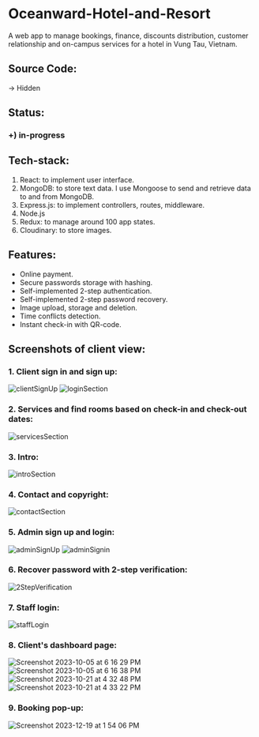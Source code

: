 # Oceanward-Hotel-and-Resort
A web app to manage bookings, finance, discounts distribution, customer relationship and on-campus services for a hotel in Vung Tau, Vietnam.

## Source Code:
-> Hidden

## Status: 
### +) in-progress

## Tech-stack: 
1. React: to implement user interface.
2. MongoDB: to store text data. I use Mongoose to send and retrieve data to and from MongoDB.
3. Express.js: to implement controllers, routes, middleware.
4. Node.js
5. Redux: to manage around 100 app states.
6. Cloudinary: to store images.

## Features:
- Online payment.
- Secure passwords storage with hashing.
- Self-implemented 2-step authentication.
- Self-implemented 2-step password recovery.
- Image upload, storage and deletion.
- Time conflicts detection.
- Instant check-in with QR-code.

## Screenshots of client view:
### 1. Client sign in and sign up:
![clientSignUp](https://github.com/TonyPhan0505/Oceanward-Hotel-and-Resort/assets/87828913/0b141ac0-a1c3-4fc4-9dce-616d159fbef7)
![loginSection](https://github.com/TonyPhan0505/Oceanward-Hotel-and-Resort/assets/87828913/a8f575f7-fc30-4592-94e1-81929e1ea09d)



### 2. Services and find rooms based on check-in and check-out dates:
![servicesSection](https://github.com/TonyPhan0505/Oceanward-Hotel-and-Resort/assets/87828913/5279da78-24d8-4d86-9efc-b59c57565139)



### 3. Intro:
![introSection](https://github.com/TonyPhan0505/Oceanward-Hotel-and-Resort/assets/87828913/0acb6b97-73c0-4599-a883-4626632810e2)



### 4. Contact and copyright:
![contactSection](https://github.com/TonyPhan0505/Oceanward-Hotel-and-Resort/assets/87828913/271a7d37-68f1-410f-b668-772d77e2b553)



### 5. Admin sign up and login:
![adminSignUp](https://github.com/TonyPhan0505/Oceanward-Hotel-and-Resort/assets/87828913/ece1ec36-5f24-49f8-b489-01d76896c9c2)
![adminSignin](https://github.com/TonyPhan0505/Oceanward-Hotel-and-Resort/assets/87828913/bdb06849-9968-4473-9dea-24ede46c2058)



### 6. Recover password with 2-step verification:
![2StepVerification](https://github.com/TonyPhan0505/Oceanward-Hotel-and-Resort/assets/87828913/de534e87-1fcc-4c82-ad0d-92723b57975c)



### 7. Staff login:
![staffLogin](https://github.com/TonyPhan0505/Oceanward-Hotel-and-Resort/assets/87828913/3d0c7db9-fac4-4194-86f3-7af7a5a56b70)


### 8. Client's dashboard page:
![Screenshot 2023-10-05 at 6 16 29 PM](https://github.com/TonyPhan0505/Oceanward-Web-App/assets/87828913/420c7742-4e4c-4a41-a2e3-21e61287da35)
![Screenshot 2023-10-05 at 6 16 38 PM](https://github.com/TonyPhan0505/Oceanward-Web-App/assets/87828913/9963471f-ae8c-46dc-bcba-bd5a80f1484d)
![Screenshot 2023-10-21 at 4 32 48 PM](https://github.com/TonyPhan0505/Oceanward-Web-App/assets/87828913/16f0b509-74fe-4980-9200-0a118dadae3d)
![Screenshot 2023-10-21 at 4 33 22 PM](https://github.com/TonyPhan0505/Oceanward-Web-App/assets/87828913/8138d7e0-5a33-4216-810e-c2d1872cc1d8)

### 9. Booking pop-up:
![Screenshot 2023-12-19 at 1 54 06 PM](https://github.com/TonyPhan0505/Oceanward-Web-App/assets/87828913/908da497-a8c3-45f4-9dfe-f920025f3aa1)
